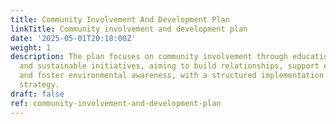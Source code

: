 ```yaml
---
title: Community Involvement And Development Plan
linkTitle: Community involvement and development plan
date: '2025-05-01T20:18:00Z'
weight: 1
description: The plan focuses on community involvement through education, local partnerships,
  and sustainable initiatives, aiming to build relationships, support economic development,
  and foster environmental awareness, with a structured implementation and evaluation
  strategy.
draft: false
ref: community-involvement-and-development-plan
---
```


